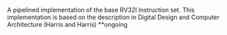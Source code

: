 A pipelined implementation of the base RV32I Instruction set.
This implementation is based on the description in Digital Design and Computer Architecture (Harris and Harris)
**ongoing